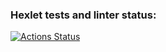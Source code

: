 ### Hexlet tests and linter status:
[![Actions Status](https://github.com/sawann/frontend-project-46/workflows/hexlet-check/badge.svg)](https://github.com/sawann/frontend-project-46/actions)